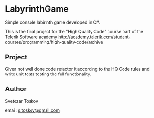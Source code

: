 LabyrinthGame
=============

Simple console labirinth game developed in C#.

This is the final project for the "High Quality Code" course part of the Telerik Software academy http://academy.telerik.com/student-courses/programming/high-quality-code/archive


Project
-------

Given not well done code refactor it according to the HQ Code rules and write unit tests testing the full functionality.

Author
------

Svetozar Toskov

email: s.toskov@gmail.com
